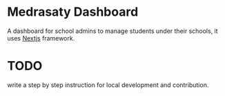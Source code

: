 # Medrasaty Dashboard
A dashboard for school admins to manage students under their schools, it uses [Nextjs](https://nextjs.org) framework.

# TODO
write a step by step instruction for local development and contribution.
